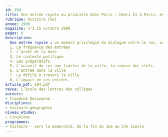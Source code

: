 ```yaml
---
id: 294
title: Une entrée royale ou princière dans Paris : Henri II à Paris, en 1549
rubrique: Histoire [5e]
annee: 1990
magazine: n°3 15 octobre 1990
pages: 6
description: 
  Une entrée royale : un moment privilégié du dialogue entre le roi, ou le prince, et son peuple. L’article propose une trame pour l’étude d’une entrée royale à travers l’exemple de celle d’Henri II à Paris, en 1549…
  1. La fréquence des entrées
  2. L’arrêt de la date
  3. Le contexte politique
  4. Les préparatifs
  5. L’accueil du roi aux limites de la ville, la remise des clefs
  6. L’entrée dans la ville
  7. Le défilé à travers la ville
  8. L’impact de ces entrées
article_pdf: 294.pdf
revue: L’école des lettres des collèges
auteurs:
- Claudine Delozanne
disciplines:
- histoire-géographie
niveau_etudes:
- cinquième
programmes:
- histoire - vers la modernité, de la fin du 15e au 17e siècle
---
```

